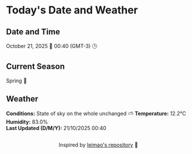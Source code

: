  # Today's Date and Weather
    
## Date and Time
October 21, 2025 📅
00:40 (GMT-3) 🕒

## Current Season
Spring 🌸
## Weather 
**Conditions:** State of sky on the whole unchanged ⛅
**Temperature:** 12.2°C  
**Humidity:** 83.0%  
**Last Updated (D/M/Y):** 21/10/2025 00:40
##
<div align="center">Inspired by <a href="https://github.com/leimao/What-Is-The-Date-Today">leimao's repository</a> 🌱</div>
